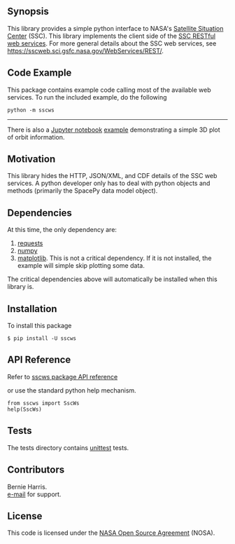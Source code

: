 
## Synopsis

This library provides a simple python interface to 
NASA's [Satellite Situation Center](https://sscweb.sci.gsfc.nasa.gov/)
(SSC).  This library implements the client side of the 
[SSC RESTful web services](https://sscweb.sci.gsfc.nasa.gov/WebServices/REST/).
For more general details about the SSC web services, see
https://sscweb.sci.gsfc.nasa.gov/WebServices/REST/.

## Code Example

This package contains example code calling most of the available web services.
To run the included example, do the following

    python -m sscws

---
There is also a [Jupyter notebook](https://jupyter.org/) 
[example](https://sscweb.gsfc.nasa.gov/WebServices/REST/jupyter/SscWsExample.html) 
demonstrating a simple 3D plot of orbit information.

## Motivation

This library hides the HTTP, JSON/XML, and CDF details of the SSC web 
services. A python developer only has to deal with python objects and 
methods (primarily the SpacePy data model object).

## Dependencies

At this time, the only dependency are:
1. [requests](https://pypi.org/project/requests/)
2. [numpy](https://pypi.ort/project/numpy/)
3. [matplotlib](https://pypi.org/project/matplotlib/).  This is not a critical dependency.  If it is not installed, the example will simple skip plotting some data.

The critical dependencies above will automatically be installed when this 
library is.

## Installation

To install this package

    $ pip install -U sscws


## API Reference

Refer to
[sscws package API reference](https://sscweb.sci.gsfc.nasa.gov/WebServices/REST/py/sscws/index.html)

or use the standard python help mechanism.

    from sscws import SscWs
    help(SscWs)

## Tests

The tests directory contains 
[unittest](https://docs.python.org/3/library/unittest.html)
tests.

## Contributors

Bernie Harris.  
[e-mail](mailto:NASA-SPDF-Support@nasa.onmicrosoft.com) for support.

## License

This code is licensed under the 
[NASA Open Source Agreement](https://sscweb.gsfc.nasa.gov/WebServices/NASA_Open_Source_Agreement_1.3.txt) (NOSA).
